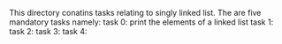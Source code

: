 This directory conatins tasks relating to singly linked list. The are five mandatory tasks namely:
task 0: print the elements of a linked list
task 1: 
task 2:
task 3:
task 4:
